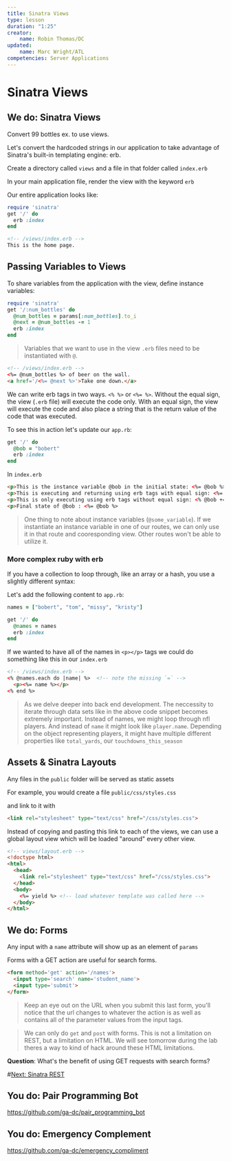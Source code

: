 ```yaml
---
title: Sinatra Views
type: lesson
duration: "1:25"
creator:
    name: Robin Thomas/DC
updated:
    name: Marc Wright/ATL
competencies: Server Applications
---
```


# Sinatra Views

## We do: Sinatra Views

Convert 99 bottles ex. to use views.

Let's convert the hardcoded strings in our application to take advantage of Sinatra's built-in templating engine: erb.

Create a directory called `views` and a file in that folder called `index.erb`

In your main application file, render the view with the keyword `erb`

Our entire application looks like:

```ruby
require 'sinatra'
get '/' do
  erb :index
end
```

```html
<!-- /views/index.erb -->
This is the home page.
```

## Passing Variables to Views

To share variables from the application with the view, define instance variables:


```ruby
require 'sinatra'
get '/:num_bottles' do
  @num_bottles = params[:num_bottles].to_i
  @next = @num_bottles -= 1
  erb :index
end
```

> Variables that we want to use in the view `.erb` files need to be instantiated with `@`.

```html
<!-- /views/index.erb -->
<%= @num_bottles %> of beer on the wall.
<a href='/<%= @next %>'>Take one down.</a>
```


We can write erb tags in two ways. `<% %>` or `<%= %>`. Without the equal sign, the view (`.erb` file) will execute the code only. With an equal sign, the view will execute the code and also place a string that is the return value of the code that was executed.

To see this in action let's update our `app.rb`:

```ruby
get '/' do
  @bob = "bobert"
  erb :index
end
```

In `index.erb`

```html
<p>This is the instance variable @bob in the initial state: <%= @bob %></p>
<p>This is executing and returning using erb tags with equal sign: <%= @bob += "(using equals in erb)" %><p>
<p>This is only executing using erb tags without equal sign: <% @bob += "(not using equals in erb)" %><p>
<p>Final state of @bob : <%= @bob %>

```

> One thing to note about instance variables (`@some_variable`). If we instantiate an instance variable in one of our routes, we can only use it in that route and cooresponding view. Other routes won't be able to utilize it.

### More complex ruby with erb

If you have a collection to loop through, like an array or a hash, you use
a slightly different syntax:

Let's add the following content to `app.rb`:

```ruby
names = ["bobert", "tom", "missy", "kristy"]

get '/' do
  @names = names
  erb :index
end
```

If we wanted to have all of the names in `<p></p>` tags we could do something like this in our `index.erb`

```html
<!-- /views/index.erb -->
<% @names.each do |name| %>  <!-- note the missing `=` -->
  <p><%= name %></p>
<% end %>
```

> As we delve deeper into back end development. The neccessity to iterate through data sets like in the above code snippet becomes extremely important. Instead of names, we might loop through nfl players. And instead of `name` it might look like `player.name`. Depending on the object representing players, it might have multiple different properties like `total_yards`, our `touchdowns_this_season`

## Assets & Sinatra Layouts

Any files in the `public` folder will be served as static assets

For example, you would create a file `public/css/styles.css`

and link to it with

```html
<link rel="stylesheet" type="text/css" href="/css/styles.css">
```

Instead of copying and pasting this link to each of the views, we can use a global layout view
which will be loaded "around" every other view.

```html
<!-- views/layout.erb -->
<!doctype html>
<html>
  <head>
    <link rel="stylesheet" type="text/css" href="/css/styles.css">
  </head>
  <body>
    <%= yield %> <!-- load whatever template was called here -->
  </body>
</html>
```

## We do: Forms


Any input with a `name` attribute will show up as an element of `params`

Forms with a GET action are useful for search forms.

```html
<form method='get' action='/names'>
  <input type='search' name='student_name'>
  <input type='submit'>
</form>
```

> Keep an eye out on the URL when you submit this last form, you'll notice that the url changes to whatever the action is as well as contains all of the parameter values from the input tags.

> We can only do `get` and `post` with forms. This is not a limitation on REST, but a limitation on HTML. We will see tomorrow during the lab theres a way to kind of hack around these HTML limitations.

**Question**: What's the benefit of using GET requests with search forms?

#[Next: Sinatra REST](rest.md)

## You do: Pair Programming Bot

https://github.com/ga-dc/pair_programming_bot

## You do: Emergency Complement

https://github.com/ga-dc/emergency_compliment
